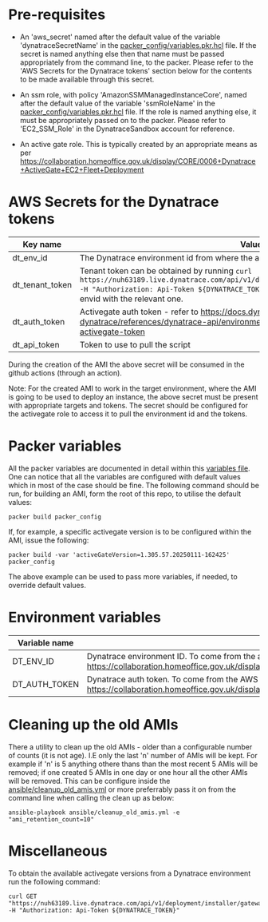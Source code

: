 # Pre-requisites

* An 'aws_secret' named after the default value of the variable 'dynatraceSecretName' in the [packer_config/variables.pkr.hcl](packer_config/variables.pkr.hcl) file. If the secret is named anything else then that name must be passed appropriately from the command line, to the packer. Please refer to the 'AWS Secrets for the Dynatrace tokens' section below for the contents to be made available through this secret.

* An ssm role, with policy 'AmazonSSMManagedInstanceCore', named after the default value of the variable 'ssmRoleName' in the [packer_config/variables.pkr.hcl](packer_config/variables.pkr.hcl) file. If the role is named anything else, it must be appropriately passed on to the packer. Please refer to 'EC2_SSM_Role' in the DynatraceSandbox account for reference.

* An active gate role. This is typically created by an appropriate means as per https://collaboration.homeoffice.gov.uk/display/CORE/0006+Dynatrace+ActiveGate+EC2+Fleet+Deployment


# AWS Secrets for the Dynatrace tokens

| Key name                 | Value |
| ------------------------ | ----- |
| dt_env_id | The Dynatrace environment id from where the activegatescript to be downloaded.|
| dt_tenant_token | Tenant token can be obtained by running `curl https://nuh63189.live.dynatrace.com/api/v1/deployment/installer/agent/connectioninfo -H "Authorization: Api-Token ${DYNATRACE_TOKEN}"` from the command line. Replace the envid with the relevant one. |
| dt_auth_token   | Activegate auth token - refer to https://docs.dynatrace.com/docs/discover-dynatrace/references/dynatrace-api/environment-api/tokens-v2/activegate-tokens/get-activegate-token |
| dt_api_token    | Token to use to pull the script |

During the creation of the AMI the above secret will be consumed in the github actions (through an action). 

Note:
For the created AMI to work in the target environment, where the AMI is going to be used to deploy an instance, the above secret must be present with appropriate targets and tokens. The secret should be configured for the activegate role to access it to pull the environment id and the tokens.

# Packer variables

All the packer variables are documented in detail within this [variables file](packer_config/variables.pkr.hcl). One can notice that all the variables are configured with default values which in most of the case should be fine. The following command should be run, for building an AMI, form the root of this repo, to utilise the default values:

```
packer build packer_config
```

If, for example, a specific activegate version is to be configured within the AMI, issue the following:

```
packer build -var 'activeGateVersion=1.305.57.20250111-162425' packer_config
```

The above example can be used to pass more variables, if needed, to override default values.

# Environment variables

| Variable name | Description |
| ------------- | ----------- |
| DT_ENV_ID     | Dynatrace environment ID. To come from the above AWS secret and read into the github pipeline using the github action as per https://collaboration.homeoffice.gov.uk/display/CORE/Consume+AWS+Secrets+within+GitHub+workflow+using+a+GitHub+action. |
| DT_AUTH_TOKEN | Dynatrace auth token. To come from the AWS secret and read into the github pipeline using the github action as per https://collaboration.homeoffice.gov.uk/display/CORE/Consume+AWS+Secrets+within+GitHub+workflow+using+a+GitHub+action. |

# Cleaning up the old AMIs

There a utility to clean up the old AMIs - older than a configurable number of counts (it is not age). I.E only the last 'n' number of AMIs will be kept. For example if 'n' is 5 anything othere thans than the most recent 5 AMIs will be removed; if one created 5 AMIs in one day or one hour all the other AMIs will be removed. This can be configure inside the [ansible/cleanup_old_amis.yml](ansible/cleanup_old_amis.yml) or more preferrably pass it on from the command line when calling the clean up as below:

```
ansible-playbook ansible/cleanup_old_amis.yml -e "ami_retention_count=10"
```

# Miscellaneous 

To obtain the available activegate versions from a Dynatrace environment run the following command:

```
curl GET "https://nuh63189.live.dynatrace.com/api/v1/deployment/installer/gateway/versions/unix" -H "Authorization: Api-Token ${DYNATRACE_TOKEN}"
```
